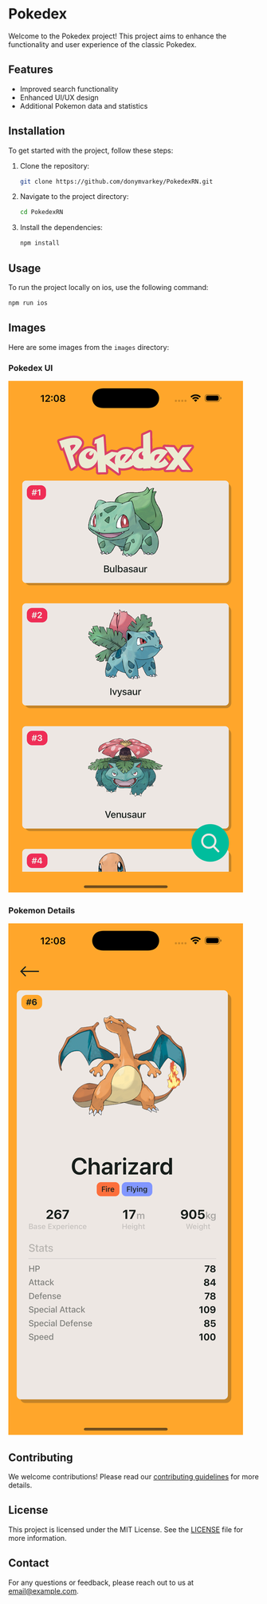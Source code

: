 # Pokedex

Welcome to the Pokedex project! This project aims to enhance the functionality and user experience of the classic Pokedex.

## Features

- Improved search functionality
- Enhanced UI/UX design
- Additional Pokemon data and statistics

## Installation

To get started with the project, follow these steps:

1. Clone the repository:
   ```bash
   git clone https://github.com/donymvarkey/PokedexRN.git
   ```
2. Navigate to the project directory:
   ```bash
   cd PokedexRN
   ```
3. Install the dependencies:
   ```bash
   npm install
   ```

## Usage

To run the project locally on ios, use the following command:

```bash
npm run ios
```

## Images

Here are some images from the `images` directory:

### Pokedex UI

![Pokedex UI](/images/Simulator%20Screenshot%20-%20iPhone%2016%20Pro%20Max%20-%202025-01-23%20at%2012.08.12.png)

### Pokemon Details

![Pokemon Details](/images/Simulator%20Screenshot%20-%20iPhone%2016%20Pro%20Max%20-%202025-01-23%20at%2012.08.26.png)

## Contributing

We welcome contributions! Please read our [contributing guidelines](CONTRIBUTING.md) for more details.

## License

This project is licensed under the MIT License. See the [LICENSE](LICENSE) file for more information.

## Contact

For any questions or feedback, please reach out to us at [email@example.com](mailto:email@example.com).
